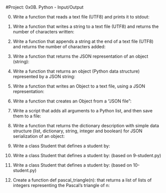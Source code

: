 #Project: 0x0B. Python - Input/Output


0. Write a function that reads a text file (UTF8) and prints it to stdout:

1. Write a function that writes a string to a text file (UTF8) and returns the number of characters written:

2. Write a function that appends a string at the end of a text file (UTF8) and returns the number of characters added:

3. Write a function that returns the JSON representation of an object (string):

4. Write a function that returns an object (Python data structure) represented by a JSON string:

5. Write a function that writes an Object to a text file, using a JSON representation:

6. Write a function that creates an Object from a “JSON file”:

7. Write a script that adds all arguments to a Python list, and then save them to a file:

8. Write a function that returns the dictionary description with simple data structure (list, dictionary, string, integer and boolean) for JSON serialization of an object:

9. Write a class Student that defines a student by:

10. Write a class Student that defines a student by: (based on 9-student.py)

11. Write a class Student that defines a student by: (based on 10-student.py)

12. Create a function def pascal_triangle(n): that returns a list of lists of integers representing the Pascal’s triangle of n:

